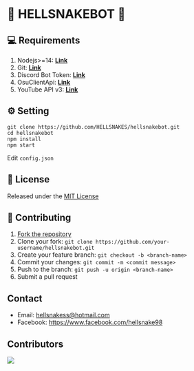 # 🤖 HELLSNAKEBOT 🤖
## 💻 Requirements
1. Nodejs>=14: **[Link](https://nodejs.org)**
2. Git: **[Link](https://git-scm.com)**
3. Discord Bot Token: **[Link](https://discord.com/developers/applications)**
4. OsuClientApi: **[Link](https://osu.ppy.sh/home/account/edit#new-oauth-application)**
5. YouTube API v3: **[Link](https://console.cloud.google.com/apis/library/youtube.googleapis.com)**
## ⚙️ Setting
```
git clone https://github.com/HELLSNAKES/hellsnakebot.git
cd hellsnakebot
npm install
npm start
```
Edit `config.json`
## 📖 License
Released under the [MIT License](https://github.com/HELLSNAKES/hellsnakebot/blob/main/LICENSE)
## 🤝 Contributing
1. [Fork the repository](https://github.com/HELLSNAKES/hellsnakebot/fork)
2. Clone your fork: `git clone https://github.com/your-username/hellsnakebot.git`
3. Create your feature branch: `git checkout -b <branch-name>`
4. Commit your changes: `git commit -m <commit message>`
5. Push to the branch: `git push -u origin <branch-name>`
6. Submit a pull request
## Contact
* Email: hellsnakess@hotmail.com
* Facebook: https://www.facebook.com/hellsnake98
## Contributors
<a href="https://github.com/HELLSNAKES/hellsnakebot/graphs/contributors">
  <img src="https://contrib.rocks/image?repo=HELLSNAKES/hellsnakebot" />
</a>

